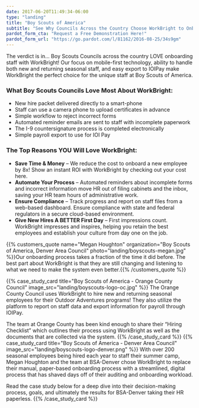 ```yaml
---
date: 2017-06-20T11:49:34-06:00
type: "landing"
title: "Boy Scouts of America"
subtitle: "See Why Councils Across the Country Choose WorkBright to Onboard Their Staff!"
pardot_form_cta: "Request a Free Demonstration Here!"
pardot_form_url: "https://go.pardot.com/l/81162/2016-08-25/34s9gm"
---
```


The verdict is in… Boy Scouts Councils across the country LOVE onboarding staff with WorkBright! Our focus on mobile-first technology, ability to handle both new and returning seasonal staff, and easy export to IOIPay make WorkBright the perfect choice for the unique staff at Boy Scouts of America.

### What Boy Scouts Councils Love Most About WorkBright:

- New hire packet delivered directly to a smart-phone
- Staff can use a camera phone to upload certificates in advance
- Simple workflow to reject incorrect forms
- Automated reminder emails are sent to staff with incomplete paperwork
- The I-9 countersignature process is completed electronically
- Simple payroll export to use for IOI Pay

### The Top Reasons YOU Will Love WorkBright: 

- **Save Time & Money** – We reduce the cost to onboard a new employee by 8x! Show an instant ROI with WorkBright by checking out your cost here.
- **Automate Your Process** – Automated reminders about incomplete forms and incorrect information move HR out of filing cabinets and the inbox, saving your HR team hours of administrative work.
- **Ensure Compliance** – Track progress and report on staff files from a web-based dashboard. Ensure compliance with state and federal regulators in a secure cloud-based environment.
- **Give New Hires A BETTER First Day** – First impressions count. WorkBright impresses and inspires, helping you retain the best employees and establish your culture from day one on the job.


{{% customers_quote name="Megan Houghton" organization="Boy Scouts of America, Denver Area Council" photo="landing/boyscouts-megan.jpg" %}}Our onboarding process takes a fraction of the time it did before. The best part about WorkBright is that they are still changing and listening to what we need to make the system even better.{{% /customers_quote %}}

{{% case_study_card title="Boy Scouts of America - Orange County Council" image_src="landing/boyscouts-logo-oc.jpg" %}}
The Orange County Council uses WorkBright to hire new and returning seasonal employees for their Outdoor Adventures programs! They also utilize the platform to report on staff data and export information for payroll through IOIPay.

The team at Orange County has been kind enough to share their “Hiring Checklist” which outlines their process using WorkBright as well as the documents that are collected via the system.
{{% /case_study_card %}}
{{% case_study_card title="Boy Scouts of America - Denver Area Council" image_src="landing/boyscouts-logo-denver.png" %}}
With over 200 seasonal employees being hired each year to staff their summer camp, Megan Houghton and the team at BSA-Denver chose WorkBright to replace their manual, paper-based onboarding process with a streamlined, digital process that has shaved days off of their auditing and onboarding workload.

Read the case study below for a deep dive into their decision-making process, goals, and ultimately the results for BSA-Denver taking their HR paperless.
{{% /case_study_card %}}